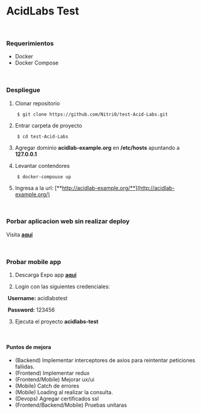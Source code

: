 # AcidLabs Test


&nbsp;
### Requerimientos
* Docker
* Docker Compose


&nbsp;
### Despliegue

1. Clonar repositorio
```
    $ git clone https://github.com/Nitri0/test-Acid-Labs.git
```

2. Entrar carpeta de proyecto
```
    $ cd test-Acid-Labs
```

3. Agregar dominio **acidlab-example.org** en **/etc/hosts** apuntando a **127.0.0.1**

4. Levantar contendores
```
    $ docker-compouse up
```

5. Ingresa a la url: [**http://acidlab-example.org/**](http://acidlab-example.org/)


&nbsp;
### Porbar aplicacion web sin realizar deploy

Visita [**aquí**](http://ec2-3-85-56-134.compute-1.amazonaws.com/)


&nbsp;
### Probar mobile app

1. Descarga Expo app [**aquí**](https://play.google.com/store/apps/details?id=host.exp.exponent&referrer=www)

    


2. Login con las siguientes credenciales:


&nbsp;**Username:** acidlabstest


&nbsp;**Password:** 123456

3. Ejecuta el proyecto **acidlabs-test**


&nbsp;
#### Puntos de mejora
* (Backend) Implementar interceptores de axios para reintentar peticiones fallidas.
* (Frontend) Implementar redux
* (Frontend/Mobile) Mejorar ux/ui
* (Mobile) Catch de errores
* (Mobile) Loading al realizar la consulta.
* (Devops) Agregar certificados ssl
* (Frontend/Backend/Mobile) Pruebas unitaras

